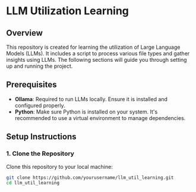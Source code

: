 # LLM Utilization Learning

## Overview

This repository is created for learning the utilization of Large Language Models (LLMs). It includes a script to process various file types and gather insights using LLMs. The following sections will guide you through setting up and running the project.

## Prerequisites

- **Ollama**: Required to run LLMs locally. Ensure it is installed and configured properly.
- **Python**: Make sure Python is installed on your system. It's recommended to use a virtual environment to manage dependencies.

## Setup Instructions

### 1. Clone the Repository

Clone this repository to your local machine:

```bash
git clone https://github.com/yourusername/llm_util_learning.git
cd llm_util_learning
